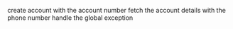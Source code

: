 create account with the account number
fetch the account details with the phone number
handle the global exception
